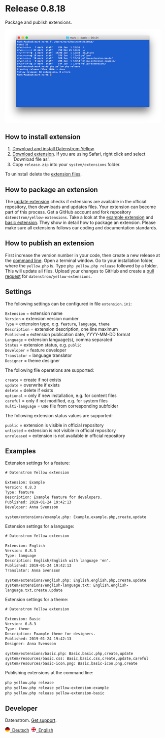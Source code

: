 Release 0.8.18
==============
Package and publish extensions.

<p align="center"><img src="release-screenshot.png?raw=true" alt="Screenshot"></p>

## How to install extension

1. [Download and install Datenstrom Yellow](https://github.com/datenstrom/yellow/).
2. [Download extension](https://github.com/datenstrom/yellow-extensions/raw/master/zip/release.zip). If you are using Safari, right click and select 'Download file as'.
3. Copy `release.zip` into your `system/extensions` folder.

To uninstall delete the [extension files](extension.ini).

## How to package an extension

The [update extension](https://github.com/datenstrom/yellow-extensions/tree/master/features/update) checks if extensions are available in the official repository, then downloads and updates files. Your extension can become part of this process. Get a GitHub account and fork repository `datenstrom/yellow-extensions`. Take a look at the [example extension](https://github.com/schulle4u/yellow-extension-example) and [basic extension](https://github.com/schulle4u/yellow-extension-basic). They show in detail how to package an extension. Please make sure all extensions follows our coding and documentation standards.

## How to publish an extension

First increase the version number in your code, then create a new release at the [command line](https://github.com/datenstrom/yellow-extensions/tree/master/features/command). Open a terminal window. Go to your installation folder, where the `yellow.php` is. Type `php yellow.php release` followed by a folder. This will update all files. Upload your changes to GitHub and create a [pull request](https://help.github.com/en/github/collaborating-with-issues-and-pull-requests/creating-a-pull-request-from-a-fork) for `datenstrom/yellow-extensions`.

## Settings

The following settings can be configured in file `extension.ini`:

`Extension` = extension name  
`Version` = extension version number  
`Type` = extension type, e.g. `feature`, `language`, `theme`  
`Description` = extension description, one line maximum  
`Published` = extension publication date, YYYY-MM-DD format  
`Language` = extension language(s), comma separated  
`Status` = extension status, e.g. `public`  
`Developer` = feature developer  
`Translator` = language translator  
`Designer` = theme designer  

The following file operations are supported:

`create` = create if not exists  
`update` = overwrite if exists  
`delete` = delete if exists  
`optional` = only if new installation, e.g. for content files  
`careful` = only if not modified, e.g. for system files  
`multi-language` = use file from corresponding subfolder  

The following extension status values are supported:

`public` = extension is visible in official repository  
`unlisted` = extension is not visible in official repository  
`unreleased` = extension is not available in official repository  

## Examples

Extension settings for a feature:

~~~
# Datenstrom Yellow extension

Extension: Example
Version: 0.8.3
Type: feature
Description: Example feature for developers.
Published: 2019-01-24 19:42:13
Developer: Anna Svensson

system/extensions/example.php: Example,example.php,create,update
~~~

Extension settings for a language:

~~~
# Datenstrom Yellow extension

Extension: English
Version: 0.8.3
Type: language
Description: English/English with language 'en'.
Published: 2019-01-24 19:42:13
Translator: Anna Svensson

system/extensions/english.php: English,english.php,create,update
system/extensions/english-language.txt: English,english-language.txt,create,update
~~~

Extension settings for a theme:

~~~
# Datenstrom Yellow extension

Extension: Basic
Version: 0.8.3
Type: theme
Description: Example theme for designers.
Published: 2019-01-24 19:42:13
Designer: Anna Svensson

system/extensions/basic.php: Basic,basic.php,create,update
system/resources/basic.css: Basic,basic.css,create,update,careful
system/resources/basic-icon.png: Basic,basic-icon.png,create
~~~

Publishing extensions at the command line:

`php yellow.php release`  
`php yellow.php release yellow-extension-example`  
`php yellow.php release yellow-extension-basic`  

## Developer

Datenstrom. [Get support](https://datenstrom.se/yellow/help/).

<p>
<a href="README-de.md"><img src="https://raw.githubusercontent.com/datenstrom/yellow-extensions/master/features/help/language-de.png" width="15" height="15" alt="Deutsch">&nbsp; Deutsch</a>&nbsp;
<a href="README.md"><img src="https://raw.githubusercontent.com/datenstrom/yellow-extensions/master/features/help/language-en.png" width="15" height="15" alt="English">&nbsp; English</a>&nbsp;
</p>
